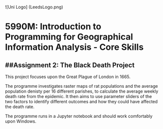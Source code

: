 ![Uni Logo] (LeedsLogo.png)
# 5990M: Introduction to Programming for Geographical Information Analysis - Core Skills
##Assignment 2: The Black Death Project
------------------------------------
This project focuses upon the Great Plague of London in 1665. 

The programme investigates raster maps of rat populations and the average population denisty per 16 different parishes, to calculate the average weekly death rate from the epidemic. It then aims to use parameter sliders of the two factors to identify different outcomes and how they could have affected the death rate.

The programme runs in a Jupyter notebook and should work comfortably upon Windows. 
